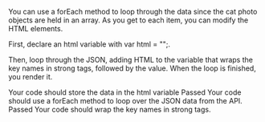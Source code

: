 You can use a forEach method to loop through the data since the cat photo objects are held in an array. As you get to each item, you can modify the HTML elements.

First, declare an html variable with var html = "";.

Then, loop through the JSON, adding HTML to the variable that wraps the key names in strong tags, followed by the value. When the loop is finished, you render it.


Your code should store the data in the html variable
Passed
Your code should use a forEach method to loop over the JSON data from the API.
Passed
Your code should wrap the key names in strong tags.